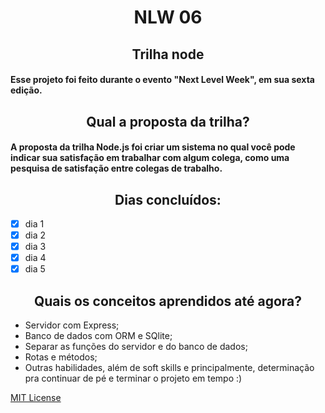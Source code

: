 <h1 align="center"> NLW 06 </h1>

<h2 align="center"><b>Trilha node</b></h2>

#### Esse projeto foi feito durante o evento "Next Level Week", em sua sexta edição.

<h2 align="center"><b>Qual a proposta da trilha?</b> </h2>

#### A proposta da trilha Node.js foi criar um sistema no qual você pode indicar sua satisfação em trabalhar com algum colega, como uma pesquisa de satisfação entre colegas de trabalho.

<h2 align="center"><b>Dias concluídos:</b></h2>

- [x] dia 1
- [x] dia 2
- [x] dia 3
- [x] dia 4
- [x] dia 5

<h2 align="center"><b>Quais os conceitos aprendidos até agora?</b></h2>

- Servidor com Express;
- Banco de dados com ORM e SQlite;
- Separar as funções do servidor e do banco de dados;
- Rotas e métodos;
- Outras habilidades, além de soft skills e principalmente, determinação pra continuar de pé e terminar o projeto em tempo :)

[MIT License](https://github.com/nascimento-felipe/nlw06/blob/main/LICENSE)
